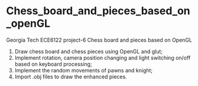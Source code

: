 # Chess_board_and_pieces_based_on_openGL

Georgia Tech ECE6122 project-6 Chess board and pieces based on OpenGL

1. Draw chess board and chess pieces using OpenGL and glut;
2. Implement rotation, camera position changing and light switching on/off based on keyboard processing;
3. Implement the random movements of pawns and knight;
4. Import .obj files to draw the enhanced pieces.
